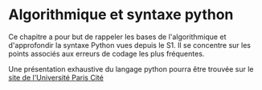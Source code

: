 # Algorithmique et syntaxe python

Ce chapitre a pour but de rappeler les bases de l'algorithmique et d'approfondir la syntaxe Python vues depuis le S1.
Il se concentre sur les points associés aux erreurs de codage les plus fréquentes.

Une présentation exhaustive du langage python pourra être trouvée sur le [site de l'Université Paris Cité](https://python.sdv.univ-paris-diderot.fr/)


```{tableofcontents}
```
